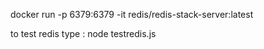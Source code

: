 docker run -p 6379:6379 -it redis/redis-stack-server:latest


to test redis type :  node testredis.js
